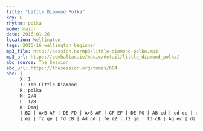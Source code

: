 ```yaml
---
title: "Little Diamond Polka"
key: D
rhythm: polka
mode: major
date: 2016-01-26
location: Wellington
tags: 2015-16 wellington beginner
mp3_file: http://session.nz/mp3/little-diamond-polka.mp3
mp3_url: https://comhaltas.ie/music/detail/little_diamond_polka/
abc_source: The Session
abc_url: https://thesession.org/tunes/604
abc: |
     X: 1
     T: The Little Diamond
     R: polka
     M: 2/4
     L: 1/8
     K: Dmaj
     |:B2 | A>B AF | DE FD | A>B AF | GF EF | DE FG | AB cd | ed ce | d2 :||!
     |:e2 | f2 ge | fd cB | Ad cd | fe e2 | f2 ge | fd cB | Ag ec | d2 :||!
---
```

